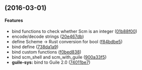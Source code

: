 <a name=""></a>
##  (2016-03-01)


#### Features

*   bind functions to check whether Scm is an integer ([01b88f00](https://github.com/lidavidm/guile-rs/commit/01b88f00f308896221faa88c1da37648d4b4523c))
*   encode/decode strings ([20e467db](https://github.com/lidavidm/guile-rs/commit/20e467dba577c608888b768a4951afa63a2011b7))
*   define Scheme -> Rust conversion for bool ([f84bdbe5](https://github.com/lidavidm/guile-rs/commit/f84bdbe5e9503ee46c888143d81b2874a8318885))
*   bind define ([738da1a9](https://github.com/lidavidm/guile-rs/commit/738da1a9b5cde5cfaebfb5a9381864a716cced5a))
*   bind custom functions ([f0bed838](https://github.com/lidavidm/guile-rs/commit/f0bed838b778a64840f2bb1fa61a0229cd0fa59d))
*   bind scm_shell and scm_with_guile ([900a33f5](https://github.com/lidavidm/guile-rs/commit/900a33f537bf5e800865ae40411241e6fe3078a4))
* **guile-sys:**  bind to Guile 2.0 ([74011be7](https://github.com/lidavidm/guile-rs/commit/74011be77ddc5e17f6b3e5f83a0fcd944ec09209))




